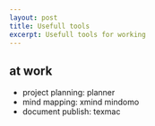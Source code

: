 ```yaml
---
layout: post
title: Usefull tools
excerpt: Usefull tools for working
---
```


## at work ##

+ project planning: planner
+ mind mapping: xmind mindomo
+ document publish: texmac
